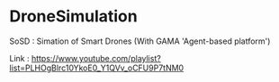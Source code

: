 # DroneSimulation
SoSD : Simation of Smart Drones (With GAMA 'Agent-based platform')

Link : https://www.youtube.com/playlist?list=PLHOgBlrc10YkoE0_Y1QVv_oCFU9P7tNM0
